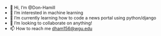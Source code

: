 - 👋 Hi, I’m @Don-Hamill
- 👀 I’m interested in machine learning
- 🌱 I’m currently learning how to code a news portal using python/django
- 💞️ I’m looking to collaborate on anything!
- 📫 How to reach me dham156@wgu.edu

